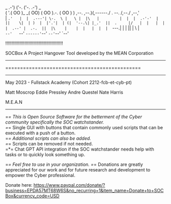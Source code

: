 
 _   .-')       ('-.   ('-.         .-') _  
( '.( OO )_   _(  OO) ( OO ).-.    ( OO ) ) 
 ,--.   ,--.)(,------./ . --. /,--./ ,--,'  
 |   `.'   |  |  .---'| \-.  \ |   \ |  |\  
 |         |  |  |  .-'-'  |  ||    \|  | ) 
 |  |'.'|  | (|  '--.\| |_.'  ||  .     |/  
 |  |   |  |  |  .--' |  .-.  ||  |\    |   
 |  |   |  |  |  `---.|  | |  ||  | \   |   
 `--'   `--'  `------'`--' `--'`--'  `--'   

!!!!!!!!!!!!!!!!!!!!!!!!!!!!!!!!!!!!!!!!!!!!!

SOCBox 
A Project Hangover Tool developed by the MEAN Corporation

**********************************************
==============================================
**********************************************

May 2023 - Fullstack Academy (Cohort 2212-fcb-et-cyb-pt)

Matt Moscrop
Eddie Pressley
Andre Questel
Nate Harris

M.E.A.N

**********************************************

=*= This is Open Source Software for the betterment of the Cyber community specifically the SOC watchstander.  
=*= Single GUI with buttons that contain commonly used scripts that can be executed with a push of a button.  
=*= Additional scripts can also be added.  
=*= Scripts can be removed if not needed.  
=*= Chat GPT API integration if the SOC watchstander needs help with tasks or to quickly look something up.

=*= Feel free to use in your organization. 
=*= Donations are greatly appreciated for our work and for future research and development to empower the Cyber professional.

Donate here: https://www.paypal.com/donate/?business=EPDA57MT68W6S&no_recurring=1&item_name=Donate+to+SOCBox&currency_code=USD
